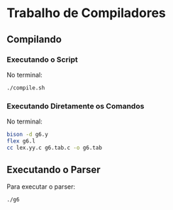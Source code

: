 # Trabalho de Compiladores #

## Compilando ##

### Executando o Script ###

No terminal:

```bash
./compile.sh
```

### Executando Diretamente os Comandos ###

No terminal:

```bash
bison -d g6.y
flex g6.l
cc lex.yy.c g6.tab.c -o g6.tab
```

## Executando o Parser ##

Para executar o parser:

```bash
./g6
```